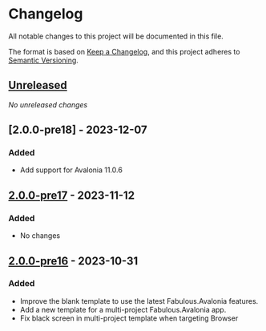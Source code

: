 # Changelog

All notable changes to this project will be documented in this file.

The format is based on [Keep a Changelog](https://keepachangelog.com/en/1.0.0/),
and this project adheres to [Semantic Versioning](https://semver.org/spec/v2.0.0.html).

## [Unreleased]
_No unreleased changes_

## [2.0.0-pre18] - 2023-12-07
### Added
- Add support for Avalonia 11.0.6

## [2.0.0-pre17] - 2023-11-12
### Added
- No changes

## [2.0.0-pre16] - 2023-10-31
### Added
- Improve the blank template to use the latest Fabulous.Avalonia features.
- Add a new template for a multi-project Fabulous.Avalonia app. 
- Fix black screen in multi-project template when targeting Browser

[unreleased]: https://github.com/fabulous-dev/Fabulous.Avalonia.Templates/compare/2.0.0-pre17...HEAD
[2.0.0-pre17]: https://github.com/fabulous-dev/Fabulous.Avalonia.Templates/releases/tag/2.0.0-pre17
[2.0.0-pre16]: https://github.com/fabulous-dev/Fabulous.Avalonia.Templates/releases/tag/2.0.0-pre16
